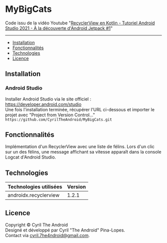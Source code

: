 # MyBigCats

Code issu de la vidéo Youtube "[RecyclerView en Kotlin - Tutoriel Android Studio 2021 - À la découverte d'Android Jetpack #1](https://youtu.be/Fw_mTLrKtDY)"

---

- [Installation](#Installation)
- [Fonctionnalités](#Fonctionnalités)
- [Technologies](#Technologies)
- [Licence](#Licence)

## Installation
### Android Studio

Installer Android Studio via le site officiel : https://developer.android.com/studio  
Une fois l'installation terminée, récupérer l'URL ci-dessous et importer le projet avec "Project from Version Control..."\
`https://github.com/CyrilTheAndroid/MyBigCats.git`

## Fonctionnalités

Implémentation d'un RecyclerView avec une liste de félins. Lors d'un clic sur un des félins, une message affichant sa vitesse apparaît dans la console Logcat d'Android Studio.

## Technologies

Technologies utilisées | Version
------------ | -------------
androidx.recyclerview | 1.2.1

## Licence 

Copyright © Cyril The Android\
Designé et développé par Cyril "The Android" Pina-Lopes.\
Contact via cyril.7he4ndroid@gmail.com.
